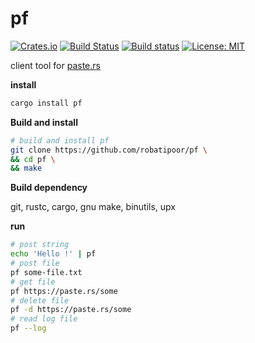 # pf
[![Crates.io](https://img.shields.io/crates/v/pf.svg?style=plastic)](http://crates.io/crates/pf)
[![Build Status](https://travis-ci.org/robatipoor/pf.svg?branch=master)](https://travis-ci.org/robatipoor/pf)
[![Build status](https://ci.appveyor.com/api/projects/status/d2we8j2c58n6wq7o?svg=true)](https://ci.appveyor.com/project/robatipoor/pf)
[![License: MIT](https://img.shields.io/badge/license-MIT-blue.svg)](LICENSE)

client tool for [paste.rs](https://paste.rs)


**install**

```sh
cargo install pf
```

**Build and install**

```sh
# build and install pf 
git clone https://github.com/robatipoor/pf \
&& cd pf \
&& make 
```

**Build dependency**

git, rustc, cargo, gnu make, binutils, upx

**run**

```sh
# post string
echo 'Hello !' | pf
# post file
pf some-file.txt
# get file 
pf https://paste.rs/some
# delete file
pf -d https://paste.rs/some
# read log file
pf --log
```
